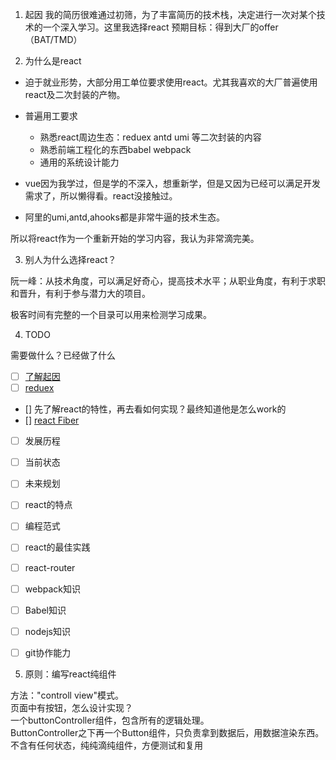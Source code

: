 1. 起因
我的简历很难通过初筛，为了丰富简历的技术栈，决定进行一次对某个技术的一个深入学习。这里我选择react
预期目标：得到大厂的offer（BAT/TMD）

2. 为什么是react

 - 迫于就业形势，大部分用工单位要求使用react。尤其我喜欢的大厂普遍使用react及二次封装的产物。  
 - 普遍用工要求
    - 熟悉react周边生态：reduex antd umi 等二次封装的内容
    - 熟悉前端工程化的东西babel webpack
    - 通用的系统设计能力

 - vue因为我学过，但是学的不深入，想重新学，但是又因为已经可以满足开发需求了，所以懒得看。react没接触过。
 - 阿里的umi,antd,ahooks都是非常牛逼的技术生态。
 
 所以将react作为一个重新开始的学习内容，我认为非常滴完美。

3. 别人为什么选择react？

阮一峰：从技术角度，可以满足好奇心，提高技术水平；从职业角度，有利于求职和晋升，有利于参与潜力大的项目。

极客时间有完整的一个目录可以用来检测学习成果。

 4. TODO

 需要做什么？已经做了什么

- [ ] [了解起因]('../src/react出现的历史原因.md')
- [ ] [reduex]('../reduex')
- [] 先了解react的特性，再去看如何实现？最终知道他是怎么work的
- [] [react Fiber]('../fiber')
- [ ] 发展历程
- [ ] 当前状态
- [ ] 未来规划
- [ ] react的特点
- [ ] 编程范式
- [ ] react的最佳实践
- [ ] react-router
- [ ] webpack知识
- [ ] Babel知识
- [ ] nodejs知识
- [  ] git协作能力



 5. 原则：编写react纯组件

方法："controll view"模式。  
页面中有按钮，怎么设计实现？   
一个buttonController组件，包含所有的逻辑处理。  
ButtonController之下再一个Button组件，只负责拿到数据后，用数据渲染东西。  
不含有任何状态，纯纯滴纯组件，方便测试和复用  